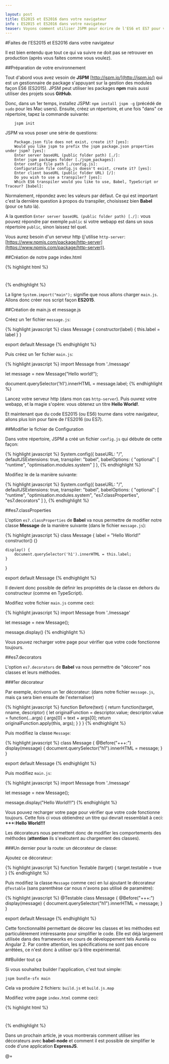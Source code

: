 ```yaml
---

layout: post
title: ES2015 et ES2016 dans votre navigateur
info : ES2015 et ES2016 dans votre navigateur
teaser: Voyons comment utiliser JSPM pour écrire de l'ES6 et ES7 pour votre navigateur
---
```


#Faites de l'ES2015 et ES2016 dans votre navigateur

Il est bien entendu que tout ce qui va suivre ne doit pas se retrouver en production (après vous faites comme vous voulez).

##Préparation de votre environnement

Tout d'abord vous avez vesoin de **JSPM** [http://jspm.io/](http://jspm.io/) qui est un gestionnaire de package s'appuyant sur la gestion des modules façon ES6 (ES2015). JPSM peut utiliser les packages **npm** mais aussi utiliser des projets sous **GitHub**.

Donc, dans un 1er temps, installez JSPM: `npm install jspm -g` (précédé de `sudo` pour les Mac users).
Ensuite, créez un répertoire, et une fois "dans" ce répertoire, tapez la commande suivante:

		jspm init

JSPM va vous poser une série de questions:

		Package.json file does not exist, create it? [yes]:
		Would you like jspm to prefix the jspm package.json properties under jspm? [yes]:
		Enter server baseURL (public folder path) [./]:
		Enter jspm packages folder [./jspm_packages]:
		Enter config file path [./config.js]:
		Configuration file config.js doesn't exist, create it? [yes]:
		Enter client baseURL (public folder URL) [/]:
		Do you wish to use a transpiler? [yes]:
		Which ES6 transpiler would you like to use, Babel, TypeScript or Traceur? [babel]:

Normalement, répondez avec les valeurs par défaut. Ce qui est important c'est la dernière question à propos du transpiler, choisissez bien **Babel** (pour ce tuto là).

A la question `Enter server baseURL (public folder path) [./]:` vous pouvez répondre par exemple `public` si votre webapp est dans un sous répertoire `public`, sinon laissez tel quel.

Vous aurez besoin d'un serveur http (j'utilise `http-server`: [https://www.npmjs.com/package/http-server](https://www.npmjs.com/package/http-server)).

##Création de notre page index.html

{% highlight html %}
<!DOCTYPE html>
<html>
<head>
  <meta charset="utf-8">
  <title>ES2015-2016</title>
</head>
<body>
	<h1></h1>
  <script src="jspm_packages/system.js"></script>
  <script src="config.js"></script>
  <script>
    System.import("main");
  </script>
</body>
</html>
{% endhighlight %}

La ligne `System.import("main");` signifie que nous allons charger `main.js`. Allons donc créer nos script façon **ES2015**.

##Création de main.js et message.js

Créez un 1er fichier `message.js`:

{% highlight javascript %}
class Message {
	constructor(label) {
		this.label = label
	}
}

export default Message
{% endhighlight %}

Puis créez un 1er fichier `main.js`:

{% highlight javascript %}
import Message from './message'

let message = new Message("Hello world!");

document.querySelector('h1').innerHTML = message.label;
{% endhighlight %}

Lancez votre serveur http (dans mon cas `http-server`). Puis ouvrez votre webapp, et la magie s'opère: vous obtenez un titre **Hello World!**.

Et maintenant que du code ES2015 (ou ES6) tourne dans votre navigateur, allons plus loin pour faire de l'ES2016 (ou ES7).

##Modifier le fichier de Configuration

Dans votre répertoire, JSPM a créé un fichier `config.js` qui débute de cette façon:

{% highlight javascript %}
System.config({
  baseURL: "/",
  defaultJSExtensions: true,
  transpiler: "babel",
  babelOptions: {
    "optional": [
      "runtime",
      "optimisation.modules.system"
    ]
  },
{% endhighlight %}

Modifiez le de la manière suivante:

{% highlight javascript %}
System.config({
  baseURL: "/",
  defaultJSExtensions: true,
  transpiler: "babel",
  babelOptions: {
    "optional": [
      "runtime",
      "optimisation.modules.system",
      "es7.classProperties",
      "es7.decorators"
    ]
  },
{% endhighlight %}

##es7.classProperties

L'option `es7.classProperties` de **Babel** va nous permettre de modifier notre classe **Message** de la manière suivante (dans le fichier `message.js`):

{% highlight javascript %}
class Message {
	label = "Hello World!"
	constructor() {}

	display() {
		document.querySelector('h1').innerHTML = this.label;
	}
}

export default Message
{% endhighlight %}

Il devient donc possible de définir les propriétés de la classe en dehors du constructeur (comme en TypeScript).

Modifiez votre fichier `main.js` comme ceci:

{% highlight javascript %}
import Message from './message'

let message = new Message();

message.display()
{% endhighlight %}

Vous pouvez recharger votre page pour vérifier que votre code fonctionne toujours.

##es7.decorators

L'option `es7.decorators` de **Babel** va nous permettre de "décorer" nos classes et leurs méthodes.

###1er décorateur

Par exemple, écrivons un 1er décorateur: (dans notre fichier `message.js`, mais ça sera bien ensuite de l'externaliser)

{% highlight javascript %}
function Before(text) {
  return function(target, nname, descriptor) {
    let originalFunction = descriptor.value;
    descriptor.value = function(...args) {
      args[0] = text + args[0];
      return originalFunction.apply(this, args);
    }
  }
}
{% endhighlight %}

Puis modifiez la classe `Message`:

{% highlight javascript %}
class Message {
	@Before("+++:")
	display(message) {
		document.querySelector("h1").innerHTML = message;
	}
}

export default Message
{% endhighlight %}

Puis modifiez `main.js`:

{% highlight javascript %}
import Message from './message'

let message = new Message();

message.display("Hello World!!!")
{% endhighlight %}

Vous pouvez recharger votre page pour vérifier que votre code fonctionne toujours. Cette fois ci vous obtiendrez un titre qui devrait ressemblait à ceci: **+++:Hello World!!!**

Les décorateurs nous permettent donc de modifier les comportements des méthodes (**attention** ils s'exécutent au chargement des classes).

###Un dernier pour la route: un décorateur de classe:

Ajoutez ce décorateur:

{% highlight javascript %}
function Testable (target) { target.testable = true }
{% endhighlight %}

Puis modifiez la classe `Message` comme ceci en lui ajoutant le décorateur `@Testable` (sans parenthèse car nous n'avons pas utilisé de paramètre):

{% highlight javascript %}
@Testable
class Message {
	@Before("+++:")
	display(message) {
		document.querySelector("h1").innerHTML = message;
	}
}

export default Message
{% endhighlight %}


Cette fonctionnalité permettant de décorer les classes et les méthodes est particulièrement intéressante pour simplifier le code. Elle est déjà largement utilisée dans des frameworks en cours de développement tels Aurelia ou Angular 2. Par contre attention, les spécifications ne sont pas encore arrêtées, ce n'est donc à utiliser qu'à titre expérimental.

##Builder tout ça

Si vous souhaitez builder l'application, c'est tout simple:

    jspm bundle-sfx main
    
Cela va produire 2 fichiers: `build.js` et `build.js.map`

Modifiez votre page `index.html` comme ceci:

{% highlight html %}
<!DOCTYPE html>
<html>
<head>
  <meta charset="utf-8">
  <title>ES2015-2016</title>
</head>
<body>
	<h1></h1>
  <script src="build.js"></script>
</body>
</html>
{% endhighlight %}


Dans un prochain article, je vous montrerais comment utiliser les décorateurs avec **babel-node** et comment il est possible de simplifier le code d'une application **ExpressJS**.

@+
 
